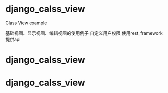 # django_calss_view
Class View example

基础视图、显示视图、编辑视图的使用例子
自定义用户权限
使用rest_framework提供api
# django_calss_view
# django_calss_view
